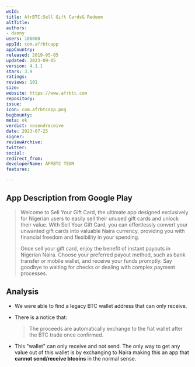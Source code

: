 ```yaml
---
wsId: 
title: AfrBTC:Sell Gift Cards& Redeem
altTitle: 
authors:
- danny
users: 100000
appId: com.afrbtcapp
appCountry: 
released: 2019-05-05
updated: 2023-09-05
version: 4.1.1
stars: 3.9
ratings: 
reviews: 101
size: 
website: https://www.afrbtc.com
repository: 
issue: 
icon: com.afrbtcapp.png
bugbounty: 
meta: ok
verdict: nosendreceive
date: 2023-07-25
signer: 
reviewArchive: 
twitter: 
social: 
redirect_from: 
developerName: AFRBTC TEAM
features: 

---
```


## App Description from Google Play

> Welcome to Sell Your Gift Card, the ultimate app designed exclusively for Nigerian users to easily sell their unused gift cards and unlock their value. With Sell Your Gift Card, you can effortlessly convert your unwanted gift cards into valuable Naira currency, providing you with financial freedom and flexibility in your spending.
>
> Once sell your gift card, enjoy the benefit of instant payouts in Nigerian Naira. Choose your preferred payout method, such as bank transfer or mobile wallet, and receive your funds promptly. Say goodbye to waiting for checks or dealing with complex payment processes.

## Analysis 

- We were able to find a legacy BTC wallet address that can only receive. 
- There is a notice that:
  > The proceeds are automatically exchange to the fiat wallet after the BTC trade once confirmed.

- This "wallet" can only receive and not send. The only way to get any value out of this wallet is by exchanging to Naira making this an app that **cannot send/receive btcoins** in the normal sense.
